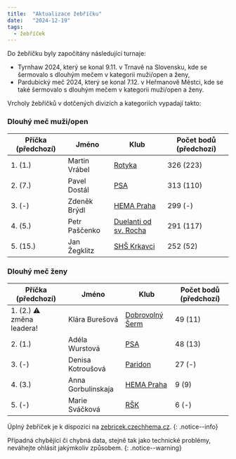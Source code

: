 ```yaml
---
title:  "Aktualizace žebříčku"
date:   "2024-12-19"
tags:
  - žebříček
---
```

Do žebříčku byly započítány následující turnaje:

* Tyrnhaw 2024, který se konal 9.11. v Trnavě na Slovensku, kde se šermovalo s dlouhým mečem v kategorii muži/open a ženy,
* Pardubický meč 2024, který se konal 7.12. v Heřmanově Městci, kde se také šermovalo s dlouhým mečem v kategorii muži/open a ženy.

Vrcholy žebříčků v dotčených divizích a kategoriích vypadají takto:

### Dlouhý meč muži/open

| Příčka (předchozí) | Jméno | Klub | Počet bodů (předchozí) |
|--------|-------|------|------------|
| 1. (1.) | Martin Vrábel | [Rotyka](/kluby/rotyka) | 326 (223) |
| 2. (7.) | Pavel Dostál | [PSA](/kluby/psa) | 313 (110) |
| 3. (-) | Zdeněk Brýdl | [HEMA Praha](/kluby/brnensti-fechteri) | 299 (-) |
| 4. (5.) | Petr Paščenko | [Duelanti od sv. Rocha](/kluby/duelanti) | 291 (117) |
| 5. (15.) | Jan Žegklitz | [SHŠ Krkavci](/kluby/shs-krkavci) | 252 (52) |

### Dlouhý meč ženy

| Příčka (předchozí) | Jméno | Klub | Počet bodů (předchozí) |
|--------|-------|------|------------|
| 1. (2.) ⚠️ změna leadera! | Klára Burešová | [Dobrovolný Šerm](/kluby/dobrovolny-serm) | 49 (11) |
| 2. (1.) | Adéla Wurstová | [PSA](/kluby/psa) | 48 (13) |
| 3. (-) | Denisa Kotroušová | [Paridon](/kluby/paridon) | 27 (-) |
| 4. (3.) | Anna Gorbulinskaja | [HEMA Praha](/kluby/hema-praha) | 9 (9) |
| 5. (-) | Marie Sváčková | [RŠK](/kluby/rsk) | 6 (-) |

Úplný žebříček je k dispozici na [zebricek.czechhema.cz](https://zebricek.czechhema.cz).
{: .notice--info}

Případná chybějící či chybná data, stejně tak jako technické problémy, neváhejte ohlásit jakýmkoliv způsobem.
{: .notice--warning}